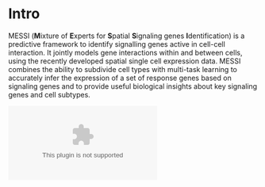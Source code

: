 # Intro 
MESSI (**M**ixture of **E**xperts for **S**patial **S**ignaling genes **I**dentification) is a predictive framework to identify signalling genes active in cell-cell interaction. It jointly models gene interactions within and between cells, using the recently developed spatial single cell expression data. MESSI combines the ability to subdivide cell types with multi-task learning to accurately infer the expression of a set of response genes based on signaling genes and to provide useful biological insights about key signaling genes and cell subtypes. 



![MESSI framework](./method_diagram.eps)






